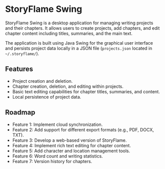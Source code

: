 # StoryFlame Swing

StoryFlame Swing is a desktop application for managing writing projects and their chapters. It allows users to create projects, add chapters, and edit chapter content including titles, summaries, and the main text.

The application is built using Java Swing for the graphical user interface and persists project data locally in a JSON file (`projects.json` located in `~/.storyflame/`).

## Features

*   Project creation and deletion.
*   Chapter creation, deletion, and editing within projects.
*   Basic text editing capabilities for chapter titles, summaries, and content.
*   Local persistence of project data.

## Roadmap

- Feature 1: Implement cloud synchronization.
- Feature 2: Add support for different export formats (e.g., PDF, DOCX, TXT).
- Feature 3: Develop a web-based version of StoryFlame.
- Feature 4: Implement rich text editing for chapter content.
- Feature 5: Add character and location management tools.
- Feature 6: Word count and writing statistics.
- Feature 7: Version history for chapters.
